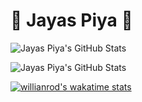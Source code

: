 # :pizza: Jayas Piya :pizza:

![Jayas Piya's GitHub Stats](https://github-readme-stats.vercel.app/api?username=jayaspiya&hide=contribs,prs&show_icons=true&include_all_commits=false)

![Jayas Piya's GitHub Stats](https://github-readme-stats.vercel.app/api/top-langs/?username=jayaspiya&layout=compact)

[![willianrod's wakatime stats](https://github-readme-stats.vercel.app/api/wakatime?username=zayazzp)](https://github.com/anuraghazra/github-readme-stats)